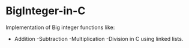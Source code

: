 # BigInteger-in-C
Implementation of Big integer functions like:
- Addition
-Subtraction
-Multiplication
-Division 
in C using linked lists.
